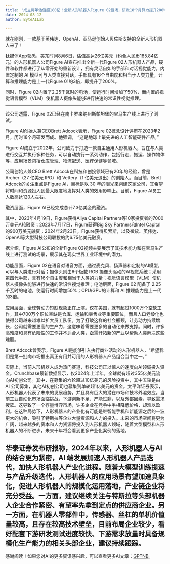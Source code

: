 ```yaml
---
title: '成立两年估值超180亿！全新人形机器人Figure 02登场，研发18个月算力提升200%'
date: 2024-08-12
author: ByteAILab

---
```


就在刚刚，一款基于英伟达、OpenAI、亚马逊创始人贝佐斯支持的全新人形机器人来了！

钛媒体App获悉，美东时间8月6日，估值高达26亿美元（约合人民币185.84亿元）的人形机器人公司Figure AI宣布推出全新一代Figure 02人形机器人产品，硬件和软件都进行了从零开始的重新设计，拥有灵活自如的手部和对话视觉能力，内置定制的 AI 模型可与人类直接对话，手部具有16个自由度和相当于人类力量，计算和推理能力是上一代Figure 01的3倍，即提升了200%。

同时，Figure 02内置了2.25千瓦时的电池，使运行时间增加了50%，而内置的视觉语言模型（VLM）使机器人摄像头能够进行快速的常识性视觉推理。

---
 该公司透露，Figure 02已经在南卡罗来纳州斯帕坦堡的宝马生产线上进行了测试。

Figure AI创始人兼CEOBrett Adcock表示，Figure 02概念设计评审在2023年2月，历时18个月研发而成。他强调， “这是地球上最先进的人工智能硬件产品。”

Figure AI成立于2022年，公司致力于打造一款自主通用人形机器人，旨在与人类进行交互并执行多种任务，可以自动执行一系列动作，包括行走、搬运、操作物体等，应用场景包括仓库管理、物流配送、医疗保健等领域。

公司创始人兼CEO Brett Adcock在科技和创投领域已有20年的经验，曾是 Archer（27 亿美元 IPO）和 Vettery（1 亿美元退出）的创始人。而目前，Brett Adcock的关注重点是Figure AI，目标是以 30 年的眼光来创建这家公司，其希望将时间和资源投入到最大限度地发挥对人类的效用影响上。目前，Figure AI员工人数高达120人左右。

融资层面，Figure AI已经完成总计7.3亿美金的融资。

其中，2023年4月19日，Figure获得Aliya Capital Partners等10家投资者的7000万美元A轮融资；2023年7月17日，Figure获得Big Sky Partners和Intel Capital的900万美元融资；2024年2月23日，Figure获得贝索斯，以及微软、英伟达、OpenAI等大型科技公司联投的约6.75亿美元融资。

据介绍，Figure AI公布的全新Figure 02视频主要展示了其技术能力和在宝马生产线上进行测试的场景，展示其在现实世界工业环境中的潜力。

功能层面，Figure 02在语音对语音方面，通过麦克风、扬声器和定制的AI模型，可以与人类进行对话；摄像头则由6个板载 RGB 摄像头驱动的AI视觉系统；采用第四代手部，具有16个自由度和相当于人类的力量；视觉语言模型（VLM）使机器人摄像头能够进行快速的常识性视觉推理；电池层面，Figure 02 配备了 2.25 千瓦时的电池，使运行时间增加50%；CPU/GPU的计算和 AI 推理能力是上一代的3倍。

应用层面，全球劳动力短缺现象正在上演。仅在美国，就有超过1000万个空缺工作，其中700万个职位空缺是仓库、运输和零售业等重要职位，而且人口老龄化也使得公司越来越难以扩大员工队伍。为了打破这样的社会瓶颈，让劳动力持续增长，公司就需要更高的生产力，这意味着需要更多的自动化来做支撑。同时，许多高难度和具有危险性的工作并不适合人类，亟需开拓新的产业以帮助人类解决这些难题。

Brett Adcock曾表示，Figure AI是能够引入执行商业活动的人形机器人，“希望我们是第一批向市场推出真正有用并可用的人形机器人产品组合当中之一。”

实际上，当前人形机器人成为热门赛道，科技公司正以惊人的速度向AI领域投入资金。Crunchbase最新数据显示，仅2024年上半年，全球就有超过355亿美元流向AI初创公司。其中，在募集的六轮超过10亿美元的风险投资中，其中五轮是由 AI 公司募集，其他AI初创公司也募集到单轮超1亿美元的资金。太平洋证券表示，人形机器人代表了未来的发展趋势，并且具有巨大的潜在市场和技术外溢效应。当前工业自动化市场面临挑战，下游创新不足、产能过剩，以及外部因素，导致需求疲软。这导致了一个存量博弈市场，许多企业在竞争中争相降低价格，却难以盈利。在这种局势下，人形机器人的产业化有可能是继智能手机和新能源之后的一波更大的机会，吸引了特斯拉等企业大量资源和人力的投入。未来的市场空间将更为广阔，越来越多的资本和人力资源将投入到人形机器人领域，随着大型模型和人形机器人的不断进步，未来十年将会看到更多产业化案例的落地。

华泰证券发布研报称，2024年以来，人形机器人与AI的结合更为紧密，AI 端发展加速人形机器人产品迭代，加快人形机器人产业化进程。随着大模型训练提速与产品升级迭代，人形机器人的应用场景有望加速具象化，促进人形机器人的规模化运用落地，产业链企业将充分受益。一方面，建议继续关注与特斯拉等头部机器人企业合作紧密、有望率先拿到定点的供应商企业。另一方面，在机器人零部件中，传感器、丝杠的单机价值量较高，且存在较高技术壁垒，目前布局企业较少，看好配套下游研发测试进度较快、下游需求放量时具备规模化生产能力的相关头部企业，建议持续跟踪。
---
感谢阅读！如果您对AI的更多资讯感兴趣，可以查看更多AI文章：[GPTNB](https://gptnb.com)。